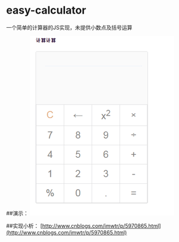 # easy-calculator
一个简单的计算器的JS实现，未提供小数点及括号运算

##演示：
![](img/calc.gif)

##实现小析：
[http://www.cnblogs.com/imwtr/p/5970865.html](http://www.cnblogs.com/imwtr/p/5970865.html)


